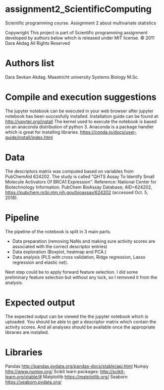 # assignment2_ScientificComputing
Scientific programming course. Assignment 2 about multivariate statistics

Copywright
This project is part of Scientific programming assignment developed by authors below which is released under MIT license.
© 2011 Dara Akdag All Rights Reserved

# Authors list
Dara Sevkan Akdag. 
Maastricht university Systems Biology M.Sc. 

# Compile and execution suggestions
The jupyter notebook can be executed in your web browser after jupyter notebook has been succesfully installed. Installation guide can be found at: http://jupyter.org/install
The kernel used to execute the notebook is based on an anaconda distribution of python 3. 
Anaconda is a package handler which is great for installing libraries. https://conda.io/docs/user-guide/install/index.html

# Data
The descriptors matrix was computed based on variables from PubChemAid 624202. The study is called "QHTS Assay To Identify Small Molecule Activators Of BRCA1 Expression". Reference:
National Center for Biotechnology Information. PubChem BioAssay Database; AID=624202, https://pubchem.ncbi.nlm.nih.gov/bioassay/624202 (accessed Oct. 5, 2018).

# Pipeline
The pipeline of the notebook is split in 3 main parts.
- Data preparation (removing NaNs and making sure activity scores are associated with the correct descriptor entries)
- Data exploration (Boxplot, heatmap and PCA.)
- Data analysis (PLS with cross validation, Ridge regression, Lasso regression and elastic net).

Next step could be to apply forward feature selection. I did some preliminary feature selection but without any luck, so I removed it from the analysis. 

# Expected output
The expected output can be viewed the the jupyter notebook which is uploaded. 
You should be able to get a descriptor matrix which contain the activity scores. And all analyses should be available once the appropriate libraries are installed.

# Libraries
Pandas http://pandas.pydata.org/pandas-docs/stable/api.html
Numpy  http://www.numpy.org/
Scikit learn packages: http://scikit-learn.org/stable/#
Matplotlib https://matplotlib.org/
Seaborn https://seaborn.pydata.org/
